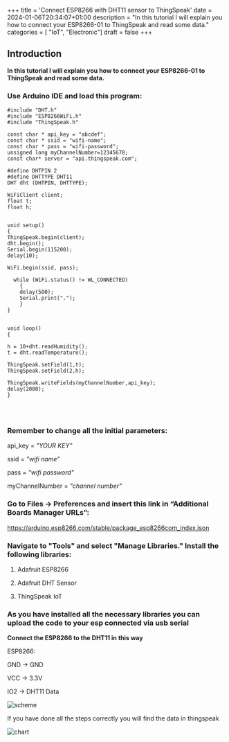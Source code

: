 +++
title = 'Connect ESP8266 with DHT11 sensor to ThingSpeak'
date = 2024-01-06T20:34:07+01:00
description = "In this tutorial I will explain you how to connect your ESP8266-01 to ThingSpeak and read some data."
categories = [ "IoT", "Electronic"]
draft = false
+++

## Introduction

**In this tutorial I will explain you how to connect your ESP8266-01 to ThingSpeak and read some data.**

### Use Arduino IDE and load this program: 

```
#include "DHT.h"
#include "ESP8266WiFi.h"
#include "ThingSpeak.h"

const char * api_key = "abcdef";
const char * ssid = "wifi-name";
const char * pass = "wifi-password";
unsigned long myChannelNumber=12345678;
const char* server = "api.thingspeak.com";

#define DHTPIN 2
#define DHTTYPE DHT11
DHT dht (DHTPIN, DHTTYPE);

WiFiClient client;
float t;
float h;


void setup()
{
ThingSpeak.begin(client);
dht.begin();
Serial.begin(115200);
delay(10);

WiFi.begin(ssid, pass);

  while (WiFi.status() != WL_CONNECTED)
    {
    delay(500);
    Serial.print(".");
    }
}


void loop()
{

h = 10+dht.readHumidity();
t = dht.readTemperature();

ThingSpeak.setField(1,t);
ThingSpeak.setField(2,h);

ThingSpeak.writeFields(myChannelNumber,api_key);
delay(2000);
}


    
```

### Remember to change all the initial parameters:

api_key = *"YOUR KEY"*

ssid = *"wifi name"*

pass = *"wifi password"*

myChannelNumber = *"channel number"*



### Go to Files -> Preferences and insert this link in “Additional Boards Manager URLs”:

https://arduino.esp8266.com/stable/package_esp8266com_index.json


### Navigate to "Tools" and select "Manage Libraries." Install the following libraries:

1) Adafruit ESP8266

2) Adafruit DHT Sensor 

3) ThingSpeak IoT

### As you have installed all the necessary libraries you can upload the code to your esp connected via usb serial

**Connect the ESP8266 to the DHT11 in this way**

ESP8266:

GND -> GND

VCC -> 3.3V

IO2 -> DHT11 Data

![scheme](/esp8266/image.png)

If you have done all the steps correctly you will find the data in thingspeak

![chart](/esp8266/charts.png)
